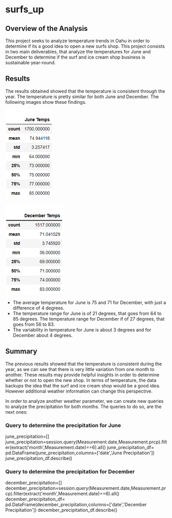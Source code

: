 # surfs_up

## Overview of the Analysis

This project seeks to analyze temperature trends in Oahu in order to determine if its a good idea to open a new surfs shop. This project consists in two main deliverables, that analyze the temperatures for June and December to determine if the surf and ice cream shop business is sustainable year-round.

## Results

The results obtained showed that the temperature is consistent through the year. The temperature is pretty similar for both June and December. The following images show these findings. 

![](Resources/june_results.png)


![](Resources/december_results.png)

* The average temperature for June is 75 and 71 for December, with just a difference of 4 degrees. 
* The temperature range for June is of 21 degrees, that goes from 64 to 85 degrees. The temperature range for December if of 27 degrees, that goes from 56 to 83. 
* The variability in temperature for June is about 3 degrees and for December about 4 degrees. 

## Summary 

The previous results showed that the temperature is consistent during the year, as we can see that there is very little variation from one month to another. These results may provide helpful insights in order to determine whether or not to open the new shop. In terms of temperature, the data backups the idea that the surf and ice cream shop would be a good idea. However additional weather information can change this perspective. 

In order to analyze another weather parameter, we can create new queries to analyze the precipitation for both months.
The queries to do so, are the next ones:

### Query to determine the precipitation for June
june_precipitation=[]
june_precipitation=session.query(Measurement.date,Measurement.prcp).filter(extract('month',Measurement.date)==6).all()
june_precipitation_df= pd.DataFrame(june_precipitation,columns=['date','June Precipitation'])
june_precipitation_df.describe()

### Query to determine the precipitation for December
december_precipitation=[]
december_precipitation=session.query(Measurement.date,Measurement.prcp).filter(extract('month',Measurement.date)==6).all()
december_precipitation_df= pd.DataFrame(december_precipitation,columns=['date','December Precipitation'])
december_precipitation_df.describe()


